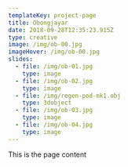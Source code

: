 ```yaml
---
templateKey: project-page
title: Obongjayar
date: 2018-09-28T12:35:23.915Z
type: creative
image: /img/ob-00.jpg
imageHover: /img/ob-00.jpg
slides:
  - file: /img/ob-01.jpg
    type: image
  - file: /img/ob-02.jpg
    type: image
  - file: /img/regen-pod-mk1.obj
    type: 3dobject
  - file: /img/ob-03.jpg
    type: image
  - file: /img/ob-04.jpg
    type: image
---
```

This is the page content
